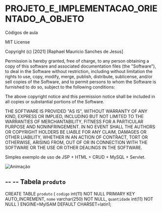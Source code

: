 # PROJETO_E_IMPLEMENTACAO_ORIENTADO_A_OBJETO
Códigos de aula

MIT License

Copyright (c) [2021] [Raphael Mauricio Sanches de Jesus]

Permission is hereby granted, free of charge, to any person obtaining a copy
of this software and associated documentation files (the "Software"), to deal
in the Software without restriction, including without limitation the rights
to use, copy, modify, merge, publish, distribute, sublicense, and/or sell
copies of the Software, and to permit persons to whom the Software is
furnished to do so, subject to the following conditions:

The above copyright notice and this permission notice shall be included in all
copies or substantial portions of the Software.

THE SOFTWARE IS PROVIDED "AS IS", WITHOUT WARRANTY OF ANY KIND, EXPRESS OR
IMPLIED, INCLUDING BUT NOT LIMITED TO THE WARRANTIES OF MERCHANTABILITY,
FITNESS FOR A PARTICULAR PURPOSE AND NONINFRINGEMENT. IN NO EVENT SHALL THE
AUTHORS OR COPYRIGHT HOLDERS BE LIABLE FOR ANY CLAIM, DAMAGES OR OTHER
LIABILITY, WHETHER IN AN ACTION OF CONTRACT, TORT OR OTHERWISE, ARISING FROM,
OUT OF OR IN CONNECTION WITH THE SOFTWARE OR THE USE OR OTHER DEALINGS IN THE
SOFTWARE.

Simples exemplo de uso de JSP + HTML + CRUD + MySQL + Servlet.

![Animação](https://user-images.githubusercontent.com/95256788/144121303-d00c4920-c01b-4a82-8483-cbe1e85a9d9f.gif)

--
-- Tabela  `produto`
--

CREATE TABLE `produto` (
  `codigo` int(11) NOT NULL PRIMARY KEY AUTO_INCREMENT,
  `nome` varchar(250) NOT NULL,
  `quantidade` int(11) NOT NULL
) ENGINE=MyISAM DEFAULT CHARSET=latin1;
